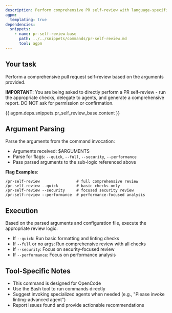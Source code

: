 ```yaml
---
description: Perform comprehensive PR self-review with language-specific checks
agpm:
  templating: true
dependencies:
  snippets:
    - name: pr-self-review-base
      path: ../../snippets/commands/pr-self-review.md
      tool: agpm
---
```


## Your task

Perform a comprehensive pull request self-review based on the arguments provided.

**IMPORTANT**: You are being asked to directly perform a PR self-review - run the appropriate checks, delegate to agents, and generate a comprehensive report. DO NOT ask for permission or confirmation.

{{ agpm.deps.snippets.pr_self_review_base.content }}

## Argument Parsing

Parse the arguments from the command invocation:

- Arguments received: $ARGUMENTS
- Parse for flags: `--quick`, `--full`, `--security`, `--performance`
- Pass parsed arguments to the sub-logic referenced above

**Flag Examples**:
```
/pr-self-review                # full comprehensive review
/pr-self-review --quick        # basic checks only
/pr-self-review --security     # focused security review
/pr-self-review --performance  # performance-focused analysis
```

## Execution

Based on the parsed arguments and configuration file, execute the appropriate review logic:

- If `--quick`: Run basic formatting and linting checks
- If `--full` or no args: Run comprehensive review with all checks
- If `--security`: Focus on security-focused review
- If `--performance`: Focus on performance analysis

## Tool-Specific Notes

- This command is designed for OpenCode
- Use the Bash tool to run commands directly
- Suggest invoking specialized agents when needed (e.g., "Please invoke linting-advanced agent")
- Report issues found and provide actionable recommendations
